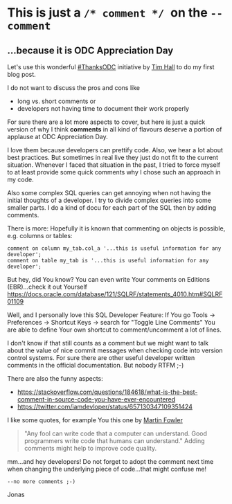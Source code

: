# This is just a ```/* comment */ ```on the ```--comment ```
## ...because it is ODC Appreciation Day

Let's use this wonderful [#ThanksODC](https://twitter.com/hashtag/ThanksODC?src=hash) initiative by [Tim Hall](https://oracle-base.com/blog/2017/09/25/odc-appreciation-day-2017-thanksodc/) to do my first blog post.

I do not want to discuss the pros and cons like 
* long vs. short comments or 
* developers not having time to document their work properly 

For sure there are a lot more aspects to cover, but here is just a quick version of why I think **comments** in all kind of flavours deserve a portion of applause at ODC Appreciation Day.

I love them because developers can prettify code. Also, we hear a lot about best practices. But sometimes in real live they just do not fit to the current situation. 
Whenever I faced that situation in the past, I tried to force myself to at least provide some quick comments why I chose such an approach in my code.

Also some complex SQL queries can get annoying when not having the initial thoughts of a developer. I try to divide complex queries into some smaller parts. I do a kind of docu for each part of the SQL then by adding comments.

There is more: Hopefully it is known that commenting on objects is possible, e.g. columns or tables:

```
comment on column my_tab.col_a '...this is useful information for any developer'; 
comment on table my_tab is '...this is useful information for any developer';
```

But hey, did You know? You can even write Your comments on Editions (EBR)...check it out Yourself 
https://docs.oracle.com/database/121/SQLRF/statements_4010.htm#SQLRF01109

Well, and I personally love this SQL Developer Feature:
If You go Tools -> Preferences -> Shortcut Keys -> search for "Toggle Line Comments" You are able to define Your own shortcut to comment/uncomment a lot of lines.

I don't know if that still counts as a comment but we might want to talk about the value of nice commit messages when checking code into version control systems.
For sure there are other useful developer written comments in the official documentation. But nobody RTFM ;-)

There are also the funny aspects: 
* https://stackoverflow.com/questions/184618/what-is-the-best-comment-in-source-code-you-have-ever-encountered
* https://twitter.com/iamdevloper/status/657130347109351424

I like some quotes, for example You this one by [Martin Fowler](https://en.wikiquote.org/wiki/Martin_Fowler) 
> "Any fool can write code that a computer can understand. Good programmers write code that humans can understand."
Adding comments might help to improve code quality.

mm...and hey developers! Do not forget to adopt the comment next time when changing the underlying piece of code...that might confuse me! 

```--no more comments ;-)```

Jonas
